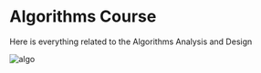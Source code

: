 # Algorithms Course

Here is everything related to the Algorithms Analysis and Design

![algo](https://github.com/Sama-Sammar/Algorithms-Course-/assets/106555118/ba36cc13-7415-491f-a3a9-a6335742dc01)


